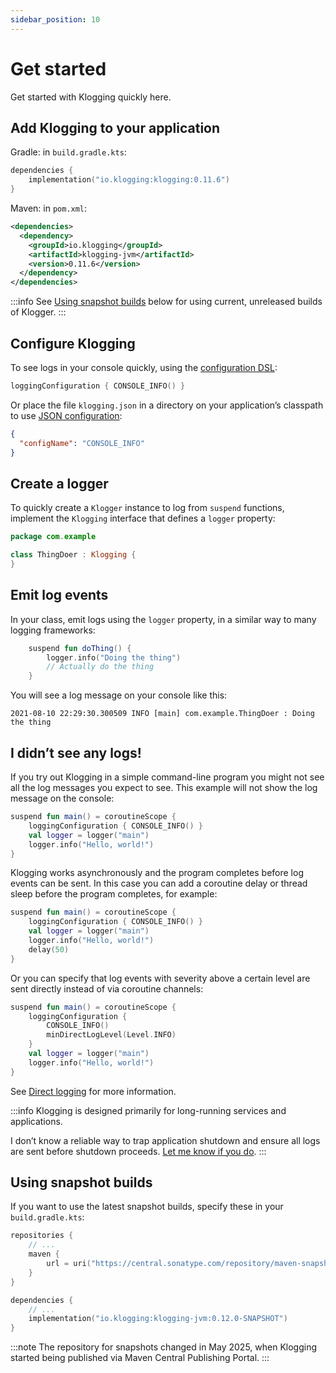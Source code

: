 ```yaml
---
sidebar_position: 10
---
```


# Get started

Get started with Klogging quickly here.

## Add Klogging to your application

Gradle: in `build.gradle.kts`:

```kotlin
dependencies {
    implementation("io.klogging:klogging:0.11.6")
}
```

Maven: in `pom.xml`:

```xml
<dependencies>
  <dependency>
    <groupId>io.klogging</groupId>
    <artifactId>klogging-jvm</artifactId>
    <version>0.11.6</version>
  </dependency>
</dependencies>
```

:::info
See [Using snapshot builds](#using-snapshot-builds) below for using current, unreleased builds
of Klogger.
:::

## Configure Klogging

To see logs in your console quickly, using the [configuration DSL](configuration/dsl.md):

```kotlin
loggingConfiguration { CONSOLE_INFO() }
```

Or place the file `klogging.json` in a directory on your application’s classpath to use
[JSON configuration](configuration/json.md):

```json
{
  "configName": "CONSOLE_INFO"
}
```

## Create a logger

To quickly create a `Klogger` instance to log from `suspend` functions, implement the `Klogging`
interface that defines a `logger` property:

```kotlin
package com.example

class ThingDoer : Klogging {
}
```

## Emit log events

In your class, emit logs using the `logger` property, in a similar way to many logging frameworks:

```kotlin
    suspend fun doThing() {
        logger.info("Doing the thing")
        // Actually do the thing
    }
```

You will see a log message on your console like this:

```
2021-08-10 22:29:30.300509 INFO [main] com.example.ThingDoer : Doing the thing
```

## I didn’t see any logs!

If you try out Klogging in a simple command-line program you might not see all the log messages you
expect to see. This example will not show the log message on the console:

```kotlin
suspend fun main() = coroutineScope {
    loggingConfiguration { CONSOLE_INFO() }
    val logger = logger("main")
    logger.info("Hello, world!")
}
```

Klogging works asynchronously and the program completes before log events can be
sent. In this case you can add a coroutine delay or thread sleep before the program completes,
for example:

```kotlin
suspend fun main() = coroutineScope {
    loggingConfiguration { CONSOLE_INFO() }
    val logger = logger("main")
    logger.info("Hello, world!")
    delay(50)
}
```

Or you can specify that log events with severity above a certain level are sent directly instead of
via coroutine channels:

```kotlin
suspend fun main() = coroutineScope {
    loggingConfiguration {
        CONSOLE_INFO()
        minDirectLogLevel(Level.INFO)
    }
    val logger = logger("main")
    logger.info("Hello, world!")
}
```

See [Direct logging](concepts/direct-logging.md) for more information.

:::info
Klogging is designed primarily for long-running services and applications.

I don’t know a reliable way to trap application shutdown and ensure all logs are sent before
shutdown proceeds. [Let me know if you do](mailto:info@klogging.io).
:::

## Using snapshot builds

If you want to use the latest snapshot builds, specify these in your `build.gradle.kts`:

```kotlin
repositories {
    // ...
    maven {
        url = uri("https://central.sonatype.com/repository/maven-snapshots/")
    }
}

dependencies {
    // ...
    implementation("io.klogging:klogging-jvm:0.12.0-SNAPSHOT")
}
```

:::note
The repository for snapshots changed in May 2025, when Klogging started being published via Maven
Central Publishing Portal.
:::

